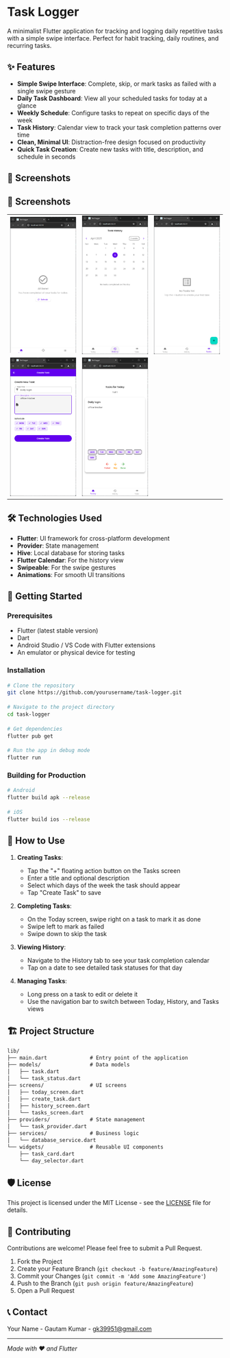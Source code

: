 # Task Logger

A minimalist Flutter application for tracking and logging daily repetitive tasks with a simple swipe interface. Perfect for habit tracking, daily routines, and recurring tasks.

## ✨ Features

- **Simple Swipe Interface**: Complete, skip, or mark tasks as failed with a single swipe gesture
- **Daily Task Dashboard**: View all your scheduled tasks for today at a glance
- **Weekly Schedule**: Configure tasks to repeat on specific days of the week
- **Task History**: Calendar view to track your task completion patterns over time
- **Clean, Minimal UI**: Distraction-free design focused on productivity
- **Quick Task Creation**: Create new tasks with title, description, and schedule in seconds

## 📱 Screenshots

## 📱 Screenshots

<table>
  <tr>
    <td><img src="Screenshot 2025-04-09 195048.png" alt="Daily Tasks View" width="200"/></td>
    <td><img src="Screenshot 2025-04-09 195058.png" alt="Create Task Form" width="200"/></td>
    <td><img src="Screenshot 2025-04-09 195104.png" alt="Empty State" width="200"/></td>
  </tr>
  <tr>
    <td><img src="Screenshot 2025-04-09 195125.png" alt="History Calendar View" width="200"/></td>
    <td><img src="Screenshot 2025-04-09 195135.png" alt="All Tasks Completed" width="200"/></td>
  </tr>
</table>

## 🛠️ Technologies Used

- **Flutter**: UI framework for cross-platform development
- **Provider**: State management
- **Hive**: Local database for storing tasks
- **Flutter Calendar**: For the history view
- **Swipeable**: For the swipe gestures
- **Animations**: For smooth UI transitions

## 🚀 Getting Started

### Prerequisites

- Flutter (latest stable version)
- Dart
- Android Studio / VS Code with Flutter extensions
- An emulator or physical device for testing

### Installation

```bash
# Clone the repository
git clone https://github.com/yourusername/task-logger.git

# Navigate to the project directory
cd task-logger

# Get dependencies
flutter pub get

# Run the app in debug mode
flutter run
```

### Building for Production

```bash
# Android
flutter build apk --release

# iOS
flutter build ios --release
```

## 📖 How to Use

1. **Creating Tasks**:
   - Tap the "+" floating action button on the Tasks screen
   - Enter a title and optional description
   - Select which days of the week the task should appear
   - Tap "Create Task" to save

2. **Completing Tasks**:
   - On the Today screen, swipe right on a task to mark it as done
   - Swipe left to mark as failed
   - Swipe down to skip the task

3. **Viewing History**:
   - Navigate to the History tab to see your task completion calendar
   - Tap on a date to see detailed task statuses for that day

4. **Managing Tasks**:
   - Long press on a task to edit or delete it
   - Use the navigation bar to switch between Today, History, and Tasks views

## 🏗️ Project Structure

```
lib/
├── main.dart              # Entry point of the application
├── models/                # Data models
│   ├── task.dart
│   └── task_status.dart
├── screens/               # UI screens
│   ├── today_screen.dart
│   ├── create_task.dart
│   ├── history_screen.dart
│   └── tasks_screen.dart
├── providers/             # State management
│   └── task_provider.dart
├── services/              # Business logic
│   └── database_service.dart
└── widgets/               # Reusable UI components
    ├── task_card.dart
    └── day_selector.dart
```

## 🛡️ License

This project is licensed under the MIT License - see the [LICENSE](LICENSE) file for details.

## 👥 Contributing

Contributions are welcome! Please feel free to submit a Pull Request.

1. Fork the Project
2. Create your Feature Branch (`git checkout -b feature/AmazingFeature`)
3. Commit your Changes (`git commit -m 'Add some AmazingFeature'`)
4. Push to the Branch (`git push origin feature/AmazingFeature`)
5. Open a Pull Request

## 📞 Contact

Your Name - Gautam Kumar - gk39951@gmail.com



---

*Made with ❤️ and Flutter*
